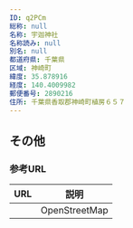 ```yaml
---
ID: q2PCm
総称: null
名称: 宇迦神社
名称読み: null
別名: null
都道府県: 千葉県
区域: 神崎町
緯度: 35.878916
経度: 140.4009982
郵便番号: 2890216
住所: 千葉県香取郡神崎町植房６５７
---
```


## その他

### 参考URL

| URL | 説明          |
| --- | ------------- |
|     | OpenStreetMap |
